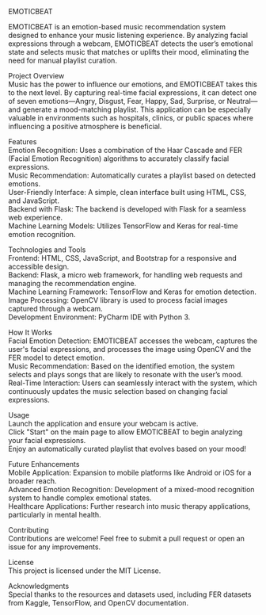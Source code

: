 EMOTICBEAT

EMOTICBEAT is an emotion-based music recommendation system designed to enhance your music listening experience. By analyzing facial expressions through a webcam, EMOTICBEAT detects the user’s emotional state and selects music that matches or uplifts their mood, eliminating the need for manual playlist curation.<br>

Project Overview<br>
Music has the power to influence our emotions, and EMOTICBEAT takes this to the next level. By capturing real-time facial expressions, it can detect one of seven emotions—Angry, Disgust, Fear, Happy, Sad, Surprise, or Neutral—and generate a mood-matching playlist. This application can be especially valuable in environments such as hospitals, clinics, or public spaces where influencing a positive atmosphere is beneficial.<br>

Features<br>
Emotion Recognition: Uses a combination of the Haar Cascade and FER (Facial Emotion Recognition) algorithms to accurately classify facial expressions.<br>
Music Recommendation: Automatically curates a playlist based on detected emotions.<br>
User-Friendly Interface: A simple, clean interface built using HTML, CSS, and JavaScript.<br>
Backend with Flask: The backend is developed with Flask for a seamless web experience.<br>
Machine Learning Models: Utilizes TensorFlow and Keras for real-time emotion recognition.<br>

Technologies and Tools<br>
Frontend: HTML, CSS, JavaScript, and Bootstrap for a responsive and accessible design.<br>
Backend: Flask, a micro web framework, for handling web requests and managing the recommendation engine.<br>
Machine Learning Framework: TensorFlow and Keras for emotion detection.<br>
Image Processing: OpenCV library is used to process facial images captured through a webcam.<br>
Development Environment: PyCharm IDE with Python 3.<br>

How It Works<br>
Facial Emotion Detection: EMOTICBEAT accesses the webcam, captures the user's facial expressions, and processes the image using OpenCV and the FER model to detect emotion.<br>
Music Recommendation: Based on the identified emotion, the system selects and plays songs that are likely to resonate with the user’s mood.<br>
Real-Time Interaction: Users can seamlessly interact with the system, which continuously updates the music selection based on changing facial expressions.<br>

Usage<br>
Launch the application and ensure your webcam is active.<br>
Click "Start" on the main page to allow EMOTICBEAT to begin analyzing your facial expressions.<br>
Enjoy an automatically curated playlist that evolves based on your mood!<br>

Future Enhancements<br>
Mobile Application: Expansion to mobile platforms like Android or iOS for a broader reach.<br>
Advanced Emotion Recognition: Development of a mixed-mood recognition system to handle complex emotional states.<br>
Healthcare Applications: Further research into music therapy applications, particularly in mental health.<br>

Contributing<br>
Contributions are welcome! Feel free to submit a pull request or open an issue for any improvements.<br>

License<br>
This project is licensed under the MIT License.<br>

Acknowledgments<br>
Special thanks to the resources and datasets used, including FER datasets from Kaggle, TensorFlow, and OpenCV documentation.<br>

